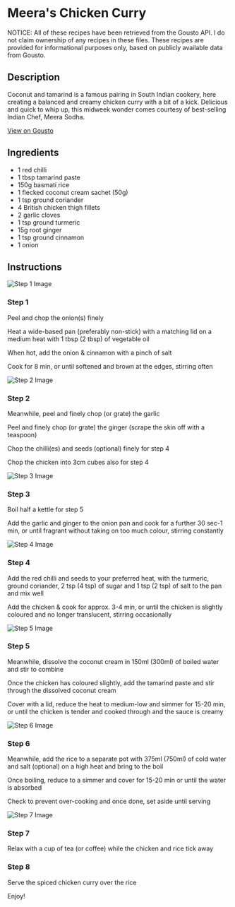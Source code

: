 # Meera's Chicken Curry

NOTICE: All of these recipes have been retrieved from the Gousto API. I do not claim ownership of any recipes in these files. These recipes are provided for informational purposes only, based on publicly available data from Gousto.

## Description

Coconut and tamarind is a famous pairing in South Indian cookery, here creating a balanced and creamy chicken curry with a bit of a kick. Delicious and quick to whip up, this midweek wonder comes courtesy of best-selling Indian Chef, Meera Sodha.

[View on Gousto](https://www.gousto.co.uk/recipes/cookbook/meeras-chicken-curry)

## Ingredients

- 1 red chilli
- 1 tbsp tamarind paste
- 150g basmati rice
- 1 flecked coconut cream sachet (50g)
- 1 tsp ground coriander
- 4 British chicken thigh fillets
- 2 garlic cloves
- 1 tsp ground turmeric
- 15g root ginger
- 1 tsp ground cinnamon 
- 1 onion

## Instructions

![Step 1 Image](https://production-media.gousto.co.uk/cms/recipe-step-image/439.-step--1-x200.jpg)

### Step 1

Peel and chop the onion<span class="text-danger">(s)</span> finely


Heat a wide-based pan (preferably non-stick) with a matching lid on a medium heat with 1 tbsp <span class="text-danger">(2 tbsp)</span> of vegetable oil


When hot, add the onion &amp; cinnamon with a pinch of salt


Cook for 8 min, or until softened and brown at the edges, stirring often

![Step 2 Image](https://production-media.gousto.co.uk/cms/recipe-step-image/439.-step--2-x200.jpg)

### Step 2

Meanwhile, peel and finely chop (or grate) the garlic


Peel and finely chop (or grate) the ginger (scrape the skin off with a teaspoon)


Chop the chilli<span class="text-danger">(es)</span> and seeds (optional) finely for step 4


Chop the chicken into 3cm cubes also for step 4

![Step 3 Image](https://production-media.gousto.co.uk/cms/recipe-step-image/439.-step--3-x200.jpg)

### Step 3

Boil half a kettle for step 5


Add the garlic and ginger to the onion pan and cook for a further 30 sec-1 min, or until fragrant without taking on too much colour, stirring constantly

![Step 4 Image](https://production-media.gousto.co.uk/cms/recipe-step-image/439.-step--4-x200.jpg)

### Step 4

Add the red chilli and seeds to your preferred heat, with the turmeric, ground coriander, 2 tsp <span class="text-danger">(4 tsp)</span> of sugar and 1 tsp <span class="text-danger">(2 tsp)</span> of salt to the pan and mix well


Add the chicken &amp; cook for approx. 3-4 min, or until the chicken is slightly coloured and no longer translucent, stirring occasionally

![Step 5 Image](https://production-media.gousto.co.uk/cms/recipe-step-image/439.-step--5-x200.jpg)

### Step 5

Meanwhile, dissolve the coconut cream in 150ml <span class="text-danger">(300ml)</span> of boiled water and stir to combine


Once the chicken has coloured slightly, add the tamarind paste and stir through the dissolved coconut cream


Cover with a lid, reduce the heat to medium-low and simmer for 15-20 min, or until the chicken is tender and cooked through and the sauce is creamy

![Step 6 Image](https://production-media.gousto.co.uk/cms/recipe-step-image/439.-step--6-x200.jpg)

### Step 6

Meanwhile, add the rice to a separate pot with 375ml <span class="text-danger">(750ml)</span> of cold water and salt (optional) on a high heat and bring to the boil


Once boiling, reduce to a simmer and cover for 15-20 min or until the water is absorbed


Check to prevent over-cooking and once done, set aside until serving

![Step 7 Image](https://production-media.gousto.co.uk/cms/recipe-step-image/439.-step7jpg-x200.jpg)

### Step 7

Relax with a cup of tea (or coffee) while the chicken and rice tick away

### Step 8

Serve the spiced chicken curry over the rice


Enjoy!

